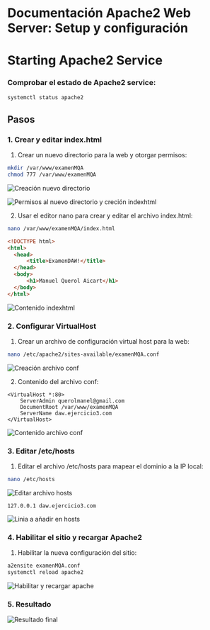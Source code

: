 # Documentación Apache2 Web Server: Setup y configuración
# Starting Apache2 Service
### Comprobar el estado de Apache2 service:

```bash
systemctl status apache2
```

## Pasos
### 1. Crear y editar index.html

1. Crear un nuevo directorio para la web y otorgar permisos:

```bash
mkdir /var/www/examenMQA
chmod 777 /var/www/examenMQA
```
![Creación nuevo directorio](https://github.com/Arzeld/examenMQA/blob/main/Virtualhost/Images/(1)%20inicio_apache2.png)

![Permisos al nuevo directorio y creción indexhtml](https://github.com/Arzeld/examenMQA/blob/main/Virtualhost/Images/(2)%20creacion_index_html.png)

2. Usar el editor nano para crear y editar el archivo index.html:

```bash
nano /var/www/examenMQA/index.html
```
```html
<!DOCTYPE html>
<html>
  <head>
      <title>ExamenDAW!</title>
  </head>
  <body>
      <h1>Manuel Querol Aicart</h1>
  </body>
</html>
```
![Contenido indexhtml](https://github.com/Arzeld/examenMQA/blob/main/Virtualhost/Images/(3)%20contenido_index.png)

### 2. Configurar VirtualHost

1. Crear un archivo de configuración virtual host para la web:

```bash
nano /etc/apache2/sites-available/examenMQA.conf
```
![Creación archivo conf](https://github.com/Arzeld/examenMQA/blob/main/Virtualhost/Images/(4)%20creacion_examenMQA_conf.png)

2. Contenido del archivo conf:

```apacheconf
<VirtualHost *:80>
    ServerAdmin querolmanel@gmail.com
    DocumentRoot /var/www/examenMQA
    ServerName daw.ejercicio3.com
</VirtualHost>
```
![Contenido archivo conf](https://github.com/Arzeld/examenMQA/blob/main/Virtualhost/Images/(5)%20contenido_examenMQA_conf.png)

### 3. Editar /etc/hosts

1. Editar el archivo /etc/hosts para mapear el dominio a la IP local:

```bash
nano /etc/hosts
```
![Editar archivo hosts](https://github.com/Arzeld/examenMQA/blob/main/Virtualhost/Images/(6)%20edicion_etchosts.png)

```hosts
127.0.0.1 daw.ejercicio3.com
```
![Linia a añadir en hosts](https://github.com/Arzeld/examenMQA/blob/main/Virtualhost/Images/(7)%20contenido_etchosts.png)

### 4. Habilitar el sitio y recargar Apache2

1. Habilitar la nueva configuración del sitio:

```bash
a2ensite examenMQA.conf
systemctl reload apache2
```
![Habilitar y recargar apache](https://github.com/Arzeld/examenMQA/blob/main/Virtualhost/Images/(8)%20final_examenMQA.png)

### 5. Resultado

![Resultado final](https://github.com/Arzeld/examenMQA/blob/main/Virtualhost/Images/(9)%20resultado.png)
